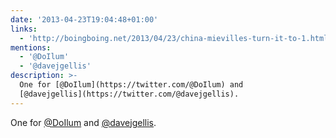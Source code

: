 ```yaml
---
date: '2013-04-23T19:04:48+01:00'
links:
  - 'http://boingboing.net/2013/04/23/china-mievilles-turn-it-to-1.html'
mentions:
  - '@DoIlum'
  - '@davejgellis'
description: >-
  One for [@DoIlum](https://twitter.com/@DoIlum) and
  [@davejgellis](https://twitter.com/@davejgellis).
---
```

One for [@DoIlum](https://twitter.com/@DoIlum) and [@davejgellis](https://twitter.com/@davejgellis). 
